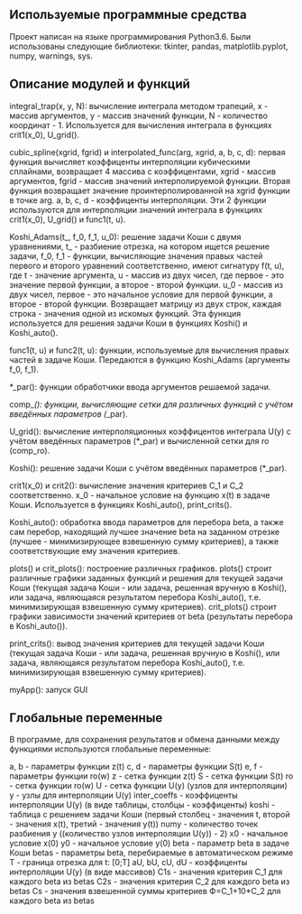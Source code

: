 ## Используемые программные средства
Проект написан на языке программирования Python3.6. Были использованы следующие библиотеки: tkinter, pandas, matplotlib.pyplot, 
numpy, warnings, sys.

## Описание модулей и функций
integral_trap(x, y, N): вычисление интеграла методом трапеций, x - массив аргументов, y - массив значений функции, N - количество координат - 1.
Используется для вычисления интеграла в функциях crit1(x_0), U_grid().


cubic_spline(xgrid, fgrid) и interpolated_func(arg, xgrid, a, b, c, d): первая функция вычисляет коэффиценты интерполяции кубическими сплайнами, возвращает 4 массива с коэффицентами, xgrid - массив аргументов, fgrid - массив значений интерполируемой функции. Вторая функция возвращает значение проинтерполированной на xgrid функции в точке arg. a, b, c, d - коэффиценты интерполяции.
Эти 2 функции используются для интерполяции значений интеграла в функциях crit1(x_0), U_grid() и func1(t, u).


Koshi_Adams(t_, f_0, f_1, u_0): решение задачи Коши с двумя уравнениями, t_ - разбиение отрезка, на котором ищется решение задачи, f_0, f_1 - функции, вычисляющие значения правых частей первого и второго уравнений соответственно, имеют сигнатуру f(t, u), где t - значение аргумента, u - массив из двух чисел, где первое - это значение первой функции, а второе - второй функции. u_0 - массив из двух чисел, первое - это начальное условие для первой функции, а второе - второй функции. Возвращает матрицу из двух строк, каждая строка - значения одной из искомых функций.
Эта функция используется для решения задачи Коши в функциях Koshi() и Koshi_auto().


func1(t, u) и func2(t, u): функции, используемые для вычисления правых частей в задаче Коши. Передаются в функцию Koshi_Adams (аргументы f_0, f_1).


*_par(): функции обработчики ввода аргументов решаемой задачи.


comp_*(): функции, вычисляющие сетки для различных функций с учётом введённых параметров (*_par).


U_grid(): вычисление интерполяционных коэффицентов интеграла U(y) с учётом введённых параметров (*_par) и вычисленной сетки для ro (comp_ro).


Koshi(): решение задачи Коши с учётом введённых параметров (*_par).


crit1(x_0) и crit2(): вычисление значения критериев C_1 и C_2 соответственно. x_0 - начальное условие на функцию x(t) в задаче Коши.
Используется в функциях Koshi_auto(), print_crits().


Koshi_auto(): обработка ввода параметров для перебора beta, а также сам перебор, находящий лучшее значение beta на заданном отрезке (лучшее - минимизирующее взвешенную сумму критериев), а также соответствующие ему значения критериев.


plots() и crit_plots(): построение различных графиков. plots() строит различные графики заданных функций и решения для текущей задачи Коши (текущая задача Коши - или задача, решенная вручную в Koshi(), или задача, являющаяся результатом перебора Koshi_auto(), т.е. минимизирующая взвешенную сумму критериев). crit_plots() строит графики зависимости значений критериев от beta (результаты перебора в Koshi_auto()).


print_crits(): вывод значения критериев для текущей задачи Коши (текущая задача Коши - или задача, решенная вручную в Koshi(), или задача, являющаяся результатом перебора Koshi_auto(), т.е. минимизирующая взвешенную сумму критериев).


myApp(): запуск GUI

## Глобальные переменные
В программе, для сохранения результатов и обмена данными между функциями используются глобальные переменные:

a, b - параметры функции z(t)
c, d - параметры функции S(t)
e, f - параметры функции ro(w)
z - сетка функции z(t)
S - сетка функции S(t)
ro - сетка функции ro(w)
U - сетка функции U(y) (узлов для интерполяции)
y - узлы для интерполяции U(y)
inter_coeffs - коэффиценты интерполяции U(y) (в виде таблицы, столбцы - коэффиценты)
koshi - таблица с решением задачи Коши (первый столбец - значения t, второй - значения x(t), третий - значения y(t))
numy - количество точек разбиения y ((количество узлов интерполяции U(y)) - 2)
x0 - начальное условие x(0)
y0 - начальное условие y(0)
beta - параметр beta в задаче Коши
betas - параметры beta, перебираемые в автоматическом режиме
T - граница отрезка для t: [0;T]
aU, bU, cU, dU - коэффиценты интерполяции U(y) (в виде массивов)
C1s - значения критерия C_1 для каждого beta из betas
C2s - значения критерия C_2 для каждого beta из betas
Cs - значения взвешенной суммы критериев Ф=C_1+10*С_2 для каждого beta из betas

